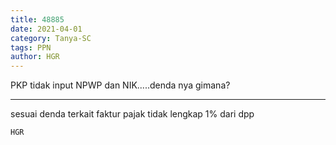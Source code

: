 ```yaml
---
title: 48885
date: 2021-04-01
category: Tanya-SC
tags: PPN
author: HGR
---
```


PKP tidak input NPWP dan NIK.....denda nya gimana?

---

sesuai denda terkait faktur pajak tidak lengkap 1% dari dpp

`HGR`
